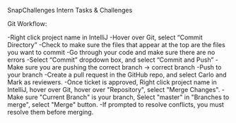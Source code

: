 SnapChallenges
Intern Tasks & Challenges

Git Workflow:

-Right click project name in IntelliJ
-Hover over Git, select “Commit Directory”
-Check to make sure the files that appear at the top are the files you want to commit
-Go through your code and make sure there are no errors
-Select “Commit” dropdown box, and select “Commit and Push”
-Make sure you are pushing the correct branch -> correct branch
-Push to your branch
-Create a pull request in the GitHub repo, and select Carlo and Mark as reviewers.
-Once ticket is approved, Right click project name in IntelliJ, hover over Git, hover over "Repository", select "Merge  Changes".
-Make sure "Current Branch" is your branch, Select "master" in "Branches to merge", select "Merge" button.
-If prompted to resolve conflicts, you must resolve them before merging.
